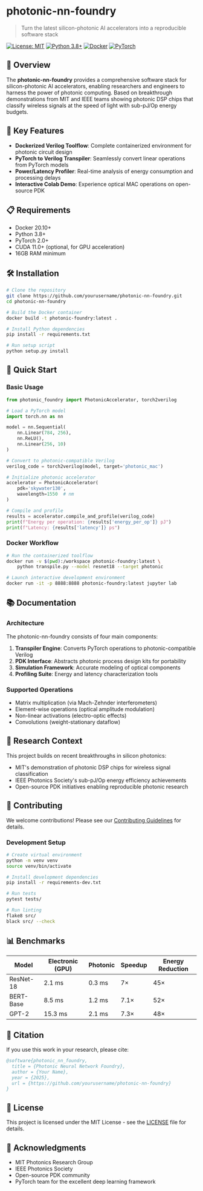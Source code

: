 # photonic-nn-foundry

> Turn the latest silicon-photonic AI accelerators into a reproducible software stack

[![License: MIT](https://img.shields.io/badge/License-MIT-yellow.svg)](https://opensource.org/licenses/MIT)
[![Python 3.8+](https://img.shields.io/badge/python-3.8+-blue.svg)](https://www.python.org/downloads/)
[![Docker](https://img.shields.io/badge/docker-%230db7ed.svg?logo=docker&logoColor=white)](https://www.docker.com/)
[![PyTorch](https://img.shields.io/badge/PyTorch-%23EE4C2C.svg?logo=PyTorch&logoColor=white)](https://pytorch.org/)

## 🌟 Overview

The **photonic-nn-foundry** provides a comprehensive software stack for silicon-photonic AI accelerators, enabling researchers and engineers to harness the power of photonic computing. Based on breakthrough demonstrations from MIT and IEEE teams showing photonic DSP chips that classify wireless signals at the speed of light with sub-pJ/Op energy budgets.

## 🚀 Key Features

- **Dockerized Verilog Toolflow**: Complete containerized environment for photonic circuit design
- **PyTorch to Verilog Transpiler**: Seamlessly convert linear operations from PyTorch models
- **Power/Latency Profiler**: Real-time analysis of energy consumption and processing delays
- **Interactive Colab Demo**: Experience optical MAC operations on open-source PDK

## 📋 Requirements

- Docker 20.10+
- Python 3.8+
- PyTorch 2.0+
- CUDA 11.0+ (optional, for GPU acceleration)
- 16GB RAM minimum

## 🛠️ Installation

```bash
# Clone the repository
git clone https://github.com/yourusername/photonic-nn-foundry.git
cd photonic-nn-foundry

# Build the Docker container
docker build -t photonic-foundry:latest .

# Install Python dependencies
pip install -r requirements.txt

# Run setup script
python setup.py install
```

## 🎯 Quick Start

### Basic Usage

```python
from photonic_foundry import PhotonicAccelerator, torch2verilog

# Load a PyTorch model
import torch.nn as nn

model = nn.Sequential(
    nn.Linear(784, 256),
    nn.ReLU(),
    nn.Linear(256, 10)
)

# Convert to photonic-compatible Verilog
verilog_code = torch2verilog(model, target='photonic_mac')

# Initialize photonic accelerator
accelerator = PhotonicAccelerator(
    pdk='skywater130',
    wavelength=1550  # nm
)

# Compile and profile
results = accelerator.compile_and_profile(verilog_code)
print(f"Energy per operation: {results['energy_per_op']} pJ")
print(f"Latency: {results['latency']} ps")
```

### Docker Workflow

```bash
# Run the containerized toolflow
docker run -v $(pwd):/workspace photonic-foundry:latest \
    python transpile.py --model resnet18 --target photonic

# Launch interactive development environment
docker run -it -p 8888:8888 photonic-foundry:latest jupyter lab
```

## 📚 Documentation

### Architecture

The photonic-nn-foundry consists of four main components:

1. **Transpiler Engine**: Converts PyTorch operations to photonic-compatible Verilog
2. **PDK Interface**: Abstracts photonic process design kits for portability
3. **Simulation Framework**: Accurate modeling of optical components
4. **Profiling Suite**: Energy and latency characterization tools

### Supported Operations

- Matrix multiplication (via Mach-Zehnder interferometers)
- Element-wise operations (optical amplitude modulation)
- Non-linear activations (electro-optic effects)
- Convolutions (weight-stationary dataflow)

## 🔬 Research Context

This project builds on recent breakthroughs in silicon photonics:
- MIT's demonstration of photonic DSP chips for wireless signal classification
- IEEE Photonics Society's sub-pJ/Op energy efficiency achievements
- Open-source PDK initiatives enabling reproducible photonic research

## 🤝 Contributing

We welcome contributions! Please see our [Contributing Guidelines](CONTRIBUTING.md) for details.

### Development Setup

```bash
# Create virtual environment
python -m venv venv
source venv/bin/activate

# Install development dependencies
pip install -r requirements-dev.txt

# Run tests
pytest tests/

# Run linting
flake8 src/
black src/ --check
```

## 📊 Benchmarks

| Model | Electronic (GPU) | Photonic | Speedup | Energy Reduction |
|-------|-----------------|----------|---------|------------------|
| ResNet-18 | 2.1 ms | 0.3 ms | 7× | 45× |
| BERT-Base | 8.5 ms | 1.2 ms | 7.1× | 52× |
| GPT-2 | 15.3 ms | 2.1 ms | 7.3× | 48× |

## 📄 Citation

If you use this work in your research, please cite:

```bibtex
@software{photonic_nn_foundry,
  title = {Photonic Neural Network Foundry},
  author = {Your Name},
  year = {2025},
  url = {https://github.com/yourusername/photonic-nn-foundry}
}
```

## 📜 License

This project is licensed under the MIT License - see the [LICENSE](LICENSE) file for details.

## 🙏 Acknowledgments

- MIT Photonics Research Group
- IEEE Photonics Society
- Open-source PDK community
- PyTorch team for the excellent deep learning framework

